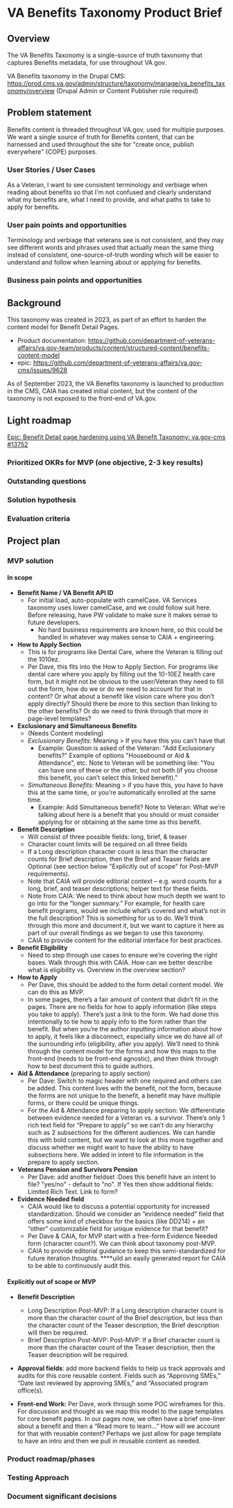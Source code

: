 # VA Benefits Taxonomy Product Brief

## Overview
The VA Benefits Taxonomy is a single-source of truth taxonomy that captures Benefits metadata, for use throughout VA.gov. 

VA Benefits taxonomy in the Drupal CMS:  
https://prod.cms.va.gov/admin/structure/taxonomy/manage/va_benefits_taxonomy/overview (Drupal Admin or Content Publisher role required)


## Problem statement
Benefits content is threaded throughout VA.gov, used for multiple purposes. We want a single source of truth for Benefits content, that can be harnessed and used throughout the site for "create once, publish everywhere" (COPE) purposes. 

### User Stories / User Cases
As a Veteran, I want to see consistent terminology and verbiage when reading about benefits so that I'm not confused and clearly understand what my benefits are, what I need to provide, and what paths to take to apply for benefits.

### User pain points and opportunities
Terminology and verbiage that veterans see is not consistent, and they may see different words and phrases used that actually mean the same thing instead of consistent, one-source-of-truth wording which will be easier to understand and follow when learning about or applying for benefits.

### Business pain points and opportunities


## Background
This taxonomy was created in 2023, as part of an effort to harden the content model for Benefit Detail Pages.
* Product documentation: https://github.com/department-of-veterans-affairs/va.gov-team/products/content/structured-content/benefits-content-model
* epic: https://github.com/department-of-veterans-affairs/va.gov-cms/issues/9628

As of September 2023, the VA Benefits taxonomy is launched to production in the CMS, CAIA has created initial content, but the content of the taxonomy is not exposed to the front-end of VA.gov. 

## Light roadmap
[Epic: Benefit Detail page hardening using VA Benefit Taxonomy: va.gov-cms #13752
](https://github.com/department-of-veterans-affairs/va.gov-cms/issues/13752)


### Prioritized OKRs for MVP (one objective, 2-3 key results)

### Outstanding questions 

### Solution hypothesis

### Evaluation criteria 

## Project plan

### MVP solution

#### In scope

* **Benefit Name / VA Benefit API ID**
  * For initial load, auto-populate with camelCase. VA Services taxonomy uses lower camelCase, and we could follow suit here. Before releasing, have PW validate to make sure it makes sense to future developers.
    * No hard business requirements are known here, so this could be handled in whatever way makes sense to CAIA + engineering.
* **How to Apply Section**
  *  This is for programs like Dental Care, where the Veteran is filling out the 1010ez.
    *  Per Dave, this fits into the How to Apply Section. For programs like dental care where you apply by filling out the 10-10EZ health care form, but it might not be obvious to the user/Veteran they need to fill out the form, how do we or do we need to account for that in content? Or what about a benefit like vision care where you don’t apply directly? Should there be more to this section than linking to the other benefits? Or do we need to think through that more in page-level templates?
* **Exclusionary and Simultaneous Benefits**
  * (Needs Content modeling)
  * _Exclusionary Benefits:_ Meaning > If you have this you can’t have that
    -  Example: Question is asked of the Veteran: "Add Exclusionary benefits?" Example of options "Housebound or Aid & Attendance", etc. Note to Veteran will be something like: "You can have one of these or the other, but not both (if you choose this benefit, you can’t select this linked benefit)."
  - _Simultaneous Benefits:_ Meaning > if you have this, you have to have this at the same time, or you’re automatically enrolled at the same time.
    -  Example: Add Simultaneous benefit? Note to Veteran: What we’re talking about here is a benefit that you should or must consider applying for or obtaining at the same time as this benefit.
* **Benefit Description**
  * Will consist of three possible fields: long, brief, & teaser
  * Character count limits will be required on all three fields
  * If a Long description character count is less than the character counts for Brief description, then the Brief and Teaser fields are Optional (see section below "Explicitly out of scope" for Post-MVP requirements).
  * Note that CAIA will provide editorial context – e.g. word counts for a long, brief, and teaser descriptions; helper text for these fields.
  * Note from CAIA: We need to think about how much depth we want to go into for the “longer summary.” For example, for health care benefit programs, would we include what’s covered and what’s not in the full description? This is something for us to do. We’ll think through this more and document it, but we want to capture it here as part of our overall findings as we began to use this taxonomy.
  * CAIA to provide content for the editorial interface for best practices.
* **Benefit Eligibility**
  * Need to step through use cases to ensure we’re covering the right bases. Walk through this with CAIA. How can we better describe what is eligibility vs. Overview in the overview section?
* **How to Apply**
  * Per Dave, this should be added to the form detail content model. We can do this as MVP.
  * In some pages, there’s a fair amount of content that didn’t fit in the pages. There are no fields for how to apply information (like steps you take to apply). There’s just  a link to the form. We had done this intentionally to tie how to apply info to the form rather than the benefit. But when you’re the author inputting information about how to apply, it feels like a disconnect, especially since we do have all of the surrounding  info (eligibility, after you apply). We’ll need to think through the content model for the forms and how this maps to the front-end (needs to be front-end agnostic), and then think through how to best document this to guide authors.
* **Aid & Attendance** (preparing to apply section)
  * Per Dave: Switch to magic header with one required and others can be added. This content lives with the benefit, not the form, because the forms are not unique to the benefit, a benefit may have multiple forms, or there could be unique things.
  * For the Aid & Attendance preparing to apply section: We differentiate between evidence needed for a Veteran vs. a survivor. There’s only 1 rich text field for “Prepare to apply”
 so we can’t do any hierarchy such as 2 subsections for the different audiences. We can handle this with bold content, but we want to look at this more together and discuss whether we might want to have the ability to have subsections here. We added in intent to file information in the prepare to apply section. 
* **Veterans Pension and Survivors Pension**
  * Per Dave: add another fieldset :Does this benefit have an intent to file? "yes/no" - default to "no". If Yes then show additional fields: Limited Rich Text. Link to form?
* **Evidence Needed field**
  * CAIA would like to discuss a potential opportunity for increased standardization. Should we consider an “evidence needed” field that offers some kind of checkbox for the basics (like DD214) + an “other” customizable field for unique evidence for that benefit?
  * Per Dave & CAIA, for MVP start with a free-form Evidence Needed form (character count?). We can think about taxonomy post-MVP.
  * CAIA to provide editorial guidance to keep this semi-standardized for future iteration thoughts. ****uild an easily generated report for CAIA to be able to continuously audit this. 

#### Explicitly out of scope or MVP
* **Benefit Description**
  * Long Description Post-MVP: If a Long description character count is more than the character count of the Brief description, but less than the character count of the Teaser description, the Brief description will then be required.
  * Brief Description Post-MVP: Post-MVP: If a Brief character count is more than the character count of the Teaser description, then the Teaser description will be required.
* **Approval fields**: add more backend fields to help us track approvals and audits for this core reusable content. Fields such as “Approving SMEs,” “Date last reviewed by approving SMEs,” and “Associated
 program office(s).  

* **Front-end Work:** Per Dave, work through some POC wireframes for this. For discussion and thought as we map this model to the page templates for core benefit pages. In our pages now, we often have a brief one-liner about a benefit and then a “Read more to learn…” How will we account for that with reusable content? Perhaps we just allow for page template to have an intro and then we pull in reusable content as needed. 

### Product roadmap/phases

### Testing Approach

### Document significant decisions




